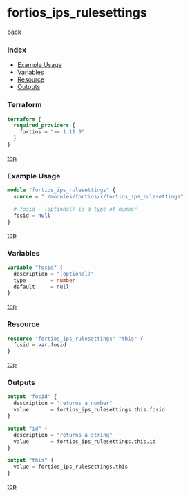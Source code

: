 # fortios_ips_rulesettings

[back](../fortios.md)

### Index

- [Example Usage](#example-usage)
- [Variables](#variables)
- [Resource](#resource)
- [Outputs](#outputs)

### Terraform

```terraform
terraform {
  required_providers {
    fortios = ">= 1.11.0"
  }
}
```

[top](#index)

### Example Usage

```terraform
module "fortios_ips_rulesettings" {
  source = "./modules/fortios/r/fortios_ips_rulesettings"

  # fosid - (optional) is a type of number
  fosid = null
}
```

[top](#index)

### Variables

```terraform
variable "fosid" {
  description = "(optional)"
  type        = number
  default     = null
}
```

[top](#index)

### Resource

```terraform
resource "fortios_ips_rulesettings" "this" {
  fosid = var.fosid
}
```

[top](#index)

### Outputs

```terraform
output "fosid" {
  description = "returns a number"
  value       = fortios_ips_rulesettings.this.fosid
}

output "id" {
  description = "returns a string"
  value       = fortios_ips_rulesettings.this.id
}

output "this" {
  value = fortios_ips_rulesettings.this
}
```

[top](#index)